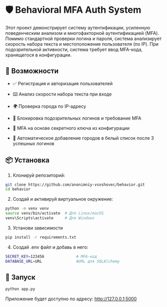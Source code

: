 # 🛡️ Behavioral MFA Auth System
Этот проект демонстрирует систему аутентификации, усиленную поведенческим анализом и многофакторной аутентификацией (MFA). Помимо стандартной проверки логина и пароля, система анализирует скорость набора текста и местоположение пользователя (по IP). При подозрительной активности, система требует ввод MFA-кода, хранящегося в конфигурации.

## 🚀 Возможности

- ✅ Регистрация и авторизация пользователей

- ⌨️ Анализ скорости набора текста при входе

- 🌍 Проверка города по IP-адресу

- 🛑 Блокировка подозрительных логинов и требование MFA

- 🔐 MFA на основе секретного ключа из конфигурации

- 🧠 Автоматическое добавление городов в белый список после 3 успешных логинов


## 📦 Установка
1. Клонируй репозиторий:
```bash
git clone https://github.com/anonimniy-vsoshovec/behavior.git
cd behavior
```

2. Создай и активируй виртуальное окружение:
```bash
python -m venv venv
source venv/bin/activate  # Для Linux/macOS
venv\Scripts\activate     # Для Windows
```

3. Установи зависимости
```bash
pip install -r requirements.txt
```

4. Создай .env файл и добавь в него:
```bash
SECRET_KEY=123456              # MFA-код
DATABASE_URL=URL               #URL для SQLAlchemy
```


## 🏃 Запуск
```bash
python app.py
```

Приложение будет доступно по адресу: http://127.0.0.1:5000
